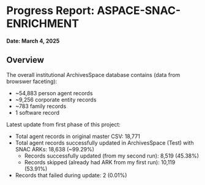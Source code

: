 
# Progress Report: ASPACE-SNAC-ENRICHMENT

#### Date: March 4, 2025

## Overview

The overall institutional ArchivesSpace database contains (data from browswer faceting):
- ~54,883 person agent records  
- ~9,256 corporate entity records  
- ~783 family records  
- 1 software record 

Latest update from first phase of this project: 
- Total agent records in original master CSV: 18,771
- Total agent records successfully updated in ArchivesSpace (Test) with SNAC ARKs: 18,638 (~99.29%)
  - Records successfully updated (from my second run): 8,519 (45.38%)
  - Records skipped (already had ARK from my first run): 10,119 (53.91%)
- Records that failed during update: 2 (0.01%)





